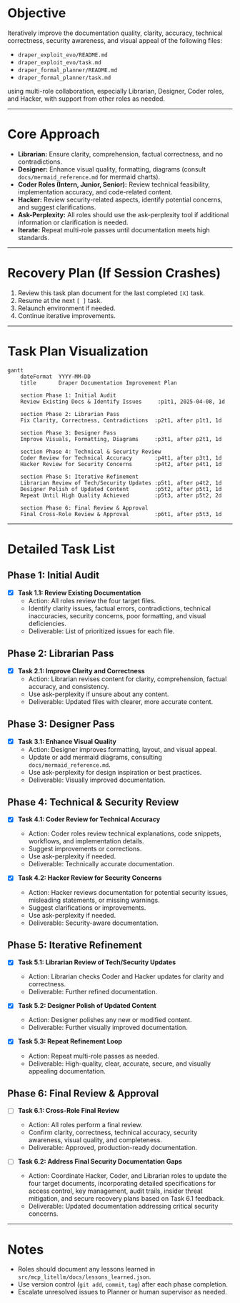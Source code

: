 # Objective
Iteratively improve the documentation quality, clarity, accuracy, technical correctness, security awareness, and visual appeal of the following files:

- `draper_exploit_evo/README.md`
- `draper_exploit_evo/task.md`
- `draper_formal_planner/README.md`
- `draper_formal_planner/task.md`

using multi-role collaboration, especially Librarian, Designer, Coder roles, and Hacker, with support from other roles as needed.

---

# Core Approach

- **Librarian:** Ensure clarity, comprehension, factual correctness, and no contradictions.
- **Designer:** Enhance visual quality, formatting, diagrams (consult `docs/mermaid_reference.md` for mermaid charts).
- **Coder Roles (Intern, Junior, Senior):** Review technical feasibility, implementation accuracy, and code-related content.
- **Hacker:** Review security-related aspects, identify potential concerns, and suggest clarifications.
- **Ask-Perplexity:** All roles should use the ask-perplexity tool if additional information or clarification is needed.
- **Iterate:** Repeat multi-role passes until documentation meets high standards.

---

# Recovery Plan (If Session Crashes)

1. Review this task plan document for the last completed `[X]` task.
2. Resume at the next `[ ]` task.
3. Relaunch environment if needed.
4. Continue iterative improvements.

---

# Task Plan Visualization

```mermaid
gantt
    dateFormat  YYYY-MM-DD
    title       Draper Documentation Improvement Plan

    section Phase 1: Initial Audit
    Review Existing Docs & Identify Issues     :p1t1, 2025-04-08, 1d

    section Phase 2: Librarian Pass
    Fix Clarity, Correctness, Contradictions  :p2t1, after p1t1, 1d

    section Phase 3: Designer Pass
    Improve Visuals, Formatting, Diagrams     :p3t1, after p2t1, 1d

    section Phase 4: Technical & Security Review
    Coder Review for Technical Accuracy       :p4t1, after p3t1, 1d
    Hacker Review for Security Concerns       :p4t2, after p4t1, 1d

    section Phase 5: Iterative Refinement
    Librarian Review of Tech/Security Updates :p5t1, after p4t2, 1d
    Designer Polish of Updated Content        :p5t2, after p5t1, 1d
    Repeat Until High Quality Achieved        :p5t3, after p5t2, 2d

    section Phase 6: Final Review & Approval
    Final Cross-Role Review & Approval        :p6t1, after p5t3, 1d
```

---

# Detailed Task List

## Phase 1: Initial Audit

- [X] **Task 1.1: Review Existing Documentation**
  - Action: All roles review the four target files.
  - Identify clarity issues, factual errors, contradictions, technical inaccuracies, security concerns, poor formatting, and visual deficiencies.
  - Deliverable: List of prioritized issues for each file.

## Phase 2: Librarian Pass

- [X] **Task 2.1: Improve Clarity and Correctness**
  - Action: Librarian revises content for clarity, comprehension, factual accuracy, and consistency.
  - Use ask-perplexity if unsure about any content.
  - Deliverable: Updated files with clearer, more accurate content.

## Phase 3: Designer Pass

- [X] **Task 3.1: Enhance Visual Quality**
  - Action: Designer improves formatting, layout, and visual appeal.
  - Update or add mermaid diagrams, consulting `docs/mermaid_reference.md`.
  - Use ask-perplexity for design inspiration or best practices.
  - Deliverable: Visually improved documentation.

## Phase 4: Technical & Security Review

- [X] **Task 4.1: Coder Review for Technical Accuracy**
  - Action: Coder roles review technical explanations, code snippets, workflows, and implementation details.
  - Suggest improvements or corrections.
  - Use ask-perplexity if needed.
  - Deliverable: Technically accurate documentation.

- [X] **Task 4.2: Hacker Review for Security Concerns**
  - Action: Hacker reviews documentation for potential security issues, misleading statements, or missing warnings.
  - Suggest clarifications or improvements.
  - Use ask-perplexity if needed.
  - Deliverable: Security-aware documentation.

## Phase 5: Iterative Refinement

- [X] **Task 5.1: Librarian Review of Tech/Security Updates**
  - Action: Librarian checks Coder and Hacker updates for clarity and correctness.
  - Deliverable: Further refined documentation.

- [X] **Task 5.2: Designer Polish of Updated Content**
  - Action: Designer polishes any new or modified content.
  - Deliverable: Further visually improved documentation.

- [X] **Task 5.3: Repeat Refinement Loop**
  - Action: Repeat multi-role passes as needed.
  - Deliverable: High-quality, clear, accurate, secure, and visually appealing documentation.

## Phase 6: Final Review & Approval

- [ ] **Task 6.1: Cross-Role Final Review**
  - Action: All roles perform a final review.
  - Confirm clarity, correctness, technical accuracy, security awareness, visual quality, and completeness.
  - Deliverable: Approved, production-ready documentation.

- [ ] **Task 6.2: Address Final Security Documentation Gaps**
  - Action: Coordinate Hacker, Coder, and Librarian roles to update the four target documents, incorporating detailed specifications for access control, key management, audit trails, insider threat mitigation, and secure recovery plans based on Task 6.1 feedback.
  - Deliverable: Updated documentation addressing critical security concerns.

---

# Notes

- Roles should document any lessons learned in `src/mcp_litellm/docs/lessons_learned.json`.
- Use version control (`git add`, `commit`, `tag`) after each phase completion.
- Escalate unresolved issues to Planner or human supervisor as needed.